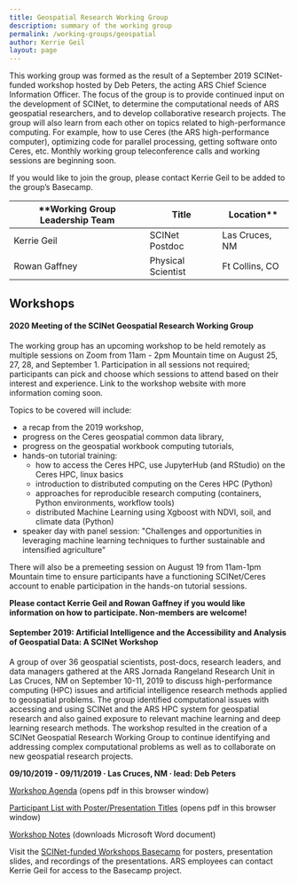 ```yaml
---
title: Geospatial Research Working Group
description: summary of the working group
permalink: /working-groups/geospatial
author: Kerrie Geil
layout: page
---
```



This working group was formed as the result of a September 2019 SCINet-funded workshop hosted by Deb Peters, the acting ARS Chief Science Information Officer. The focus of the group is to provide continued input on the development of SCINet, to determine the computational needs of ARS geospatial researchers, and to develop collaborative research projects. The group will also learn from each other on topics related to high-performance computing. For example, how to use Ceres (the ARS high-performance computer), optimizing code for parallel processing, getting software onto Ceres, etc. Monthly working group teleconference calls and working sessions are beginning soon. 

If you would like to join the group, please contact Kerrie Geil to be added to the group’s Basecamp.

**Working Group Leadership Team | Title | Location**
---|---|---
Kerrie Geil | SCINet Postdoc | Las Cruces, NM
Rowan Gaffney | Physical Scientist | Ft Collins, CO 


## Workshops

#### 2020 Meeting of the SCINet Geospatial Research Working Group

The working group has an upcoming workshop to be held remotely as multiple sessions on Zoom from 11am - 2pm Mountain time on August 25, 27, 28, and September 1. Participation in all sessions not required; participants can pick and choose which sessions to attend based on their interest and experience. Link to the workshop website with more information coming soon.

Topics to be covered will include: 

- a recap from the 2019 workshop, 
- progress on the Ceres geospatial common data library, 
- progress on the geospatial workbook computing tutorials, 
- hands-on tutorial training: 
    - how to access the Ceres HPC, use JupyterHub (and RStudio) on the Ceres HPC, linux basics 
    - introduction to distributed computing on the Ceres HPC (Python)
    - approaches for reproducible research computing (containers, Python environments, workflow tools)
    - distributed Machine Learning using Xgboost with NDVI, soil, and climate data (Python)
- speaker day with panel session: "Challenges and opportunities in leveraging machine learning techniques to further sustainable and intensified agriculture"

There will also be a premeeting session on August 19 from 11am-1pm Mountain time to ensure participants have a functioning SCINet/Ceres account to enable participation in the hands-on tutorial sessions.

**Please contact Kerrie Geil and Rowan Gaffney if you would like information on how to participate. Non-members are welcome!**



#### September 2019: Artificial Intelligence and the Accessibility and Analysis of Geospatial Data: A SCINet Workshop

A group of over 36 geospatial scientists, post-docs, research leaders, and data managers gathered at the ARS Jornada Rangeland Research Unit in Las Cruces, NM on September 10-11, 2019 to discuss high-performance computing (HPC) issues and artificial intelligence research methods applied to geospatial problems. The group identified computational issues with accessing and using SCINet and the ARS HPC system for geospatial research and also gained exposure to relevant machine learning and deep learning research methods. The workshop resulted in the creation of a SCINet Geospatial Research Working Group to continue identifying and addressing complex computational problems as well as to collaborate on new geospatial research projects.

**09/10/2019 - 09/11/2019   &middot;   Las Cruces, NM   &middot;   lead: Deb Peters**

[Workshop Agenda](/assets/pdf/workshops/2019-09-Geospatial-Las-Cruces/Workshop-Agenda.pdf) (opens pdf in this browser window)

[Participant List with Poster/Presentation Titles](/assets/pdf/workshops/2019-09-Geospatial-Las-Cruces/Workshop-Participant-List-with-Presentation-Titles.pdf) (opens pdf in this browser window)

[Workshop Notes](/assets/pdf/workshops/2019-09-Geospatial-Las-Cruces/Workshop-Notes.docx) (downloads Microsoft Word document)

Visit the [SCINet-funded Workshops Basecamp](https://3.basecamp.com/3625179/projects/13798928) for posters, presentation slides, and recordings of the presentations. ARS employees can contact Kerrie Geil for access to the Basecamp project.

